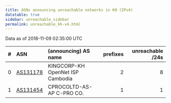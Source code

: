 ```yaml
---
title: ASNs announcing unreachable networks in KH (IPv4)
datatable: true
sidebar: unreachable_sidebar
permalink: unreachable_kh-v4.html
---
```


Data as of 2018-11-09 02:35:00 UTC


<div class="datatable-begin"></div>

|   # | ASN                                      | (announcing) AS name             |   prefixes |   unreachable /24s |
|----:|:-----------------------------------------|:---------------------------------|-----------:|-------------------:|
|   0 | [AS131178](unreachable_AS131178-v4.html) | KINGCORP-KH OpenNet ISP Cambodia |          2 |                  8 |
|   1 | [AS131454](unreachable_AS131454-v4.html) | CPROCOLTD-AS-AP C-PRO CO.        |          1 |                  1 |

<div class="datatable-end"></div>